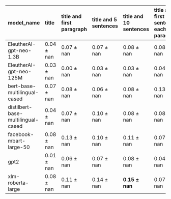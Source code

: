 | model_name                         | title          | title and first paragraph   | title and 5 sentences   | title and 10 sentences   | title and first sentence each paragraph   | raw text       |
|:-----------------------------------|:---------------|:----------------------------|:------------------------|:-------------------------|:------------------------------------------|:---------------|
| EleutherAI-gpt-neo-1.3B            | 0.04 $\pm$ nan | 0.07 $\pm$ nan              | 0.07 $\pm$ nan          | 0.08 $\pm$ nan           | 0.08 $\pm$ nan                            | 0              |
| EleutherAI-gpt-neo-125M            | 0.03 $\pm$ nan | 0.00 $\pm$ nan              | 0.03 $\pm$ nan          | 0.03 $\pm$ nan           | 0.04 $\pm$ nan                            | 0.07 $\pm$ nan |
| bert-base-multilingual-cased       | 0.07 $\pm$ nan | 0.08 $\pm$ nan              | 0.06 $\pm$ nan          | 0.08 $\pm$ nan           | 0.13 $\pm$ nan                            | 0.07 $\pm$ nan |
| distilbert-base-multilingual-cased | 0.04 $\pm$ nan | 0.07 $\pm$ nan              | 0.10 $\pm$ nan          | 0.08 $\pm$ nan           | 0.08 $\pm$ nan                            | 0.08 $\pm$ nan |
| facebook-mbart-large-50            | 0.08 $\pm$ nan | 0.13 $\pm$ nan              | 0.10 $\pm$ nan          | 0.11 $\pm$ nan           | 0.07 $\pm$ nan                            | 0.10 $\pm$ nan |
| gpt2                               | 0.01 $\pm$ nan | 0.06 $\pm$ nan              | 0.07 $\pm$ nan          | 0.08 $\pm$ nan           | 0.04 $\pm$ nan                            | 0.10 $\pm$ nan |
| xlm-roberta-large                  | 0.08 $\pm$ nan | 0.11 $\pm$ nan              | 0.14 $\pm$ nan          | **0.15 $\pm$ nan**       | 0.07 $\pm$ nan                            | 0.06 $\pm$ nan |